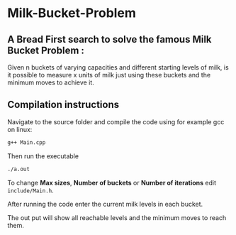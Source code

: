 # Milk-Bucket-Problem
## A Bread First search to solve the famous Milk Bucket Problem :
Given n buckets of varying capacities and different starting levels of milk, is it possible to measure x units of milk just using these buckets and the minimum moves to achieve it.
## Compilation instructions
Navigate to the source folder and compile the code using for example gcc on linux:
```bash
g++ Main.cpp
```
Then run the executable 
```bash
./a.out
```
To change **Max sizes**, **Number of buckets** or **Number of iterations** edit `include/Main.h`.

After running the code enter the current milk levels in each bucket.

The out put will show all reachable levels and the minimum moves to reach them.
